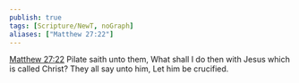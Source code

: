 ```yaml
---
publish: true
tags: [Scripture/NewT, noGraph]
aliases: ["Matthew 27:22"]
---
```

[Matthew 27:22](https://churchofjesuschrist.org/study/scriptures/nt/matt/27?lang=eng&id=p22#p22) Pilate saith unto them, What shall I do then with Jesus which is called Christ? They all say unto him, Let him be crucified.
